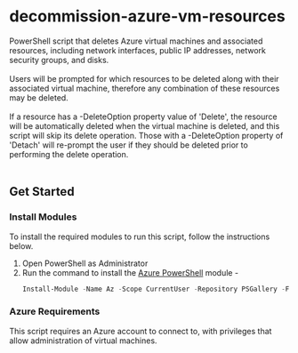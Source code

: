 # decommission-azure-vm-resources
PowerShell script that deletes Azure virtual machines and associated resources, including network interfaces, public IP addresses, network security groups, and disks. 
<br />
<br />
Users will be prompted for which resources to be deleted along with their associated virtual machine, therefore any combination of these resources may be deleted. 
<br />
<br />
If a resource has a -DeleteOption property value of 'Delete', the resource will be automatically deleted when the virtual machine is deleted, and this script will skip its delete operation. Those with a -DeleteOption property of 'Detach' will re-prompt the user if they should be deleted prior to performing the delete operation.
<br />
<br />
## Get Started  <br />
### Install Modules

To install the required modules to run this script, follow the instructions below.

1. Open PowerShell as Administrator
2. Run the command to install the [Azure PowerShell](https://docs.microsoft.com/en-us/powershell/azure/new-azureps-module-az?view=azps-8.0.0) module -
    ```powershell
    Install-Module -Name Az -Scope CurrentUser -Repository PSGallery -Force
    ```
    


### Azure Requirements  

This script requires an Azure account to connect to, with privileges that allow administration of virtual machines.   
